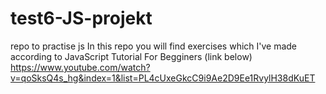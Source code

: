 # test6-JS-projekt
repo to practise js
In this repo you will find exercises which I've made according to JavaScript Tutorial For Begginers (link below)
https://www.youtube.com/watch?v=qoSksQ4s_hg&index=1&list=PL4cUxeGkcC9i9Ae2D9Ee1RvylH38dKuET
